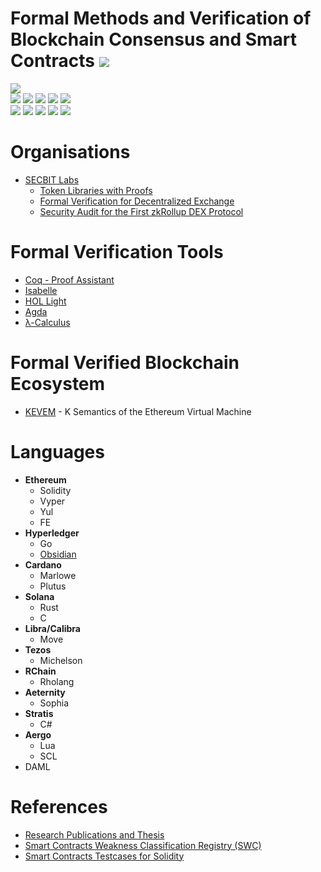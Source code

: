 # Formal Methods and Verification of Blockchain Consensus and Smart Contracts ![](https://img.shields.io/badge/-Live-brightgreen)
![](https://img.shields.io/badge/Batch-Ph.D-green) <br/>
![](https://img.shields.io/badge/Focus-Blockchain-yellow) ![](https://img.shields.io/badge/Focus-Smart_Contracts-yellow) ![](https://img.shields.io/badge/Focus-Languages-yellow) ![](https://img.shields.io/badge/Focus-DASP-yellow) ![](https://img.shields.io/badge/Focus-SWC-yellow) <br/>
![](https://img.shields.io/badge/Blockchain-Ethereum-blue) ![](https://img.shields.io/badge/Blockchain-Hyperledger-blue) ![](https://img.shields.io/badge/Blockchain-Cardano-blue) ![](https://img.shields.io/badge/Blockchain-Solana-blue) ![](https://img.shields.io/badge/Blockchain-Tezos-blue)

# Organisations
 - [SECBIT Labs](https://secbit.io/about.html)
    - [Token Libraries with Proofs](https://github.com/sec-bit/tokenlibs-with-proofs)
    - [Formal Verification for Decentralized Exchange](https://github.com/sec-bit/loopring-protocol2-verification)
    - [Security Audit for the First zkRollup DEX Protocol](https://github.com/Loopring/protocols/tree/d528ab83c9934a4d54e4a3ceefa20ba7908ebe25/packages/loopring_v3/security_audit)

# Formal Verification Tools
 - [Coq - Proof Assistant](https://coq.inria.fr/)
 - [Isabelle](https://isabelle.in.tum.de/)
 - [HOL Light](https://www.cl.cam.ac.uk/~jrh13/hol-light/index.html)
 - [Agda](https://plfa.inf.ed.ac.uk/)
 - [λ-Calculus](https://jacksongl.github.io/files/demo/lambda/index.htm)

# Formal Verified Blockchain Ecosystem
 - [KEVEM]() - K Semantics of the Ethereum Virtual Machine 

# Languages 
  - **Ethereum**
    - Solidity
    - Vyper 
    - Yul
    - FE
  - **Hyperledger**
    - Go
    - [Obsidian](https://obsidian-lang.com/)
  - **Cardano**
    - Marlowe
    - Plutus
  - **Solana**
    - Rust
    - C
  - **Libra/Calibra**
    - Move
  - **Tezos** 
    - Michelson
  - **RChain**
    - Rholang
  - **Aeternity**
    - Sophia 
  - **Stratis**
    - C#
  - **Aergo**
    - Lua
    - SCL
  - DAML

# References
 - [Research Publications and Thesis](https://github.com/ramagururadhakrishnan/Blockchain-Papers/tree/main/Formal_Methods)
 - [Smart Contracts Weakness Classification Registry (SWC)](https://swcregistry.io/)
 - [Smart Contracts Testcases for Solidity](https://github.com/SmartContractSecurity/SWC-registry/tree/master/test_cases/solidity)
